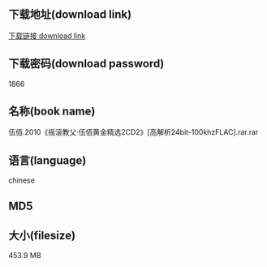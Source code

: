 ## 下载地址(download link)
[下载链接 download link](https://voluble-croquembouche-d321dc.netlify.app/?s=%E4%BC%8D%E4%BD%B0.2010%E3%80%8A%E6%91%87%E6%BB%9A%E6%95%99%E7%88%B6%C2%B7%E4%BC%8D%E4%BD%B0%E9%BB%84%E9%87%91%E7%B2%BE%E9%80%892CD2%E3%80%8B%5B%E9%AB%98%E8%A7%A3%E6%9E%9024bit-100khzFLAC%5D.rar)

## 下载密码(download password)
1866

## 名称(book name)
伍佰.2010《摇滚教父·伍佰黄金精选2CD2》[高解析24bit-100khzFLAC].rar.rar

## 语言(language)
chinese

## MD5


## 大小(filesize)
453.9 MB

